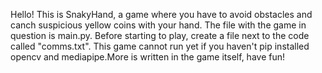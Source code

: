 Hello! This is SnakyHand, a game where you have to avoid obstacles and canch suspicious yellow coins with your hand. The file with the game in question is main.py. Before starting to play, create a file next to the code called "comms.txt". This game cannot run yet if you haven't pip installed opencv and mediapipe.More is written in the game itself, have fun!
